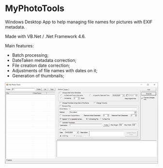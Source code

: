 # MyPhotoTools
Windows Desktop App to help managing file names for pictures with EXIF metadata.

Made with VB.Net / .Net Framework 4.6.

Main features:
- Batch processing;
- DateTaken metadata correction;
- File creation date correction;
- Adjustments of file names with dates on it;
- Generation of thumbnails;

![](images/screenshot.png)
